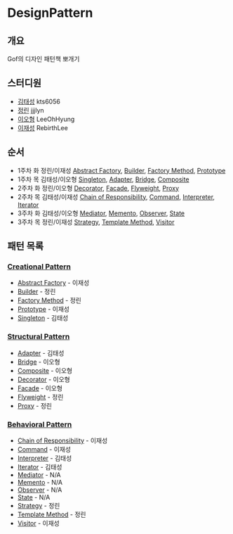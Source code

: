 # DesignPattern 
## 개요
Gof의 디자인 패턴책 뽀개기
## 스터디원
- [김태성](https://github.com/kts6056) kts6056
- [정린](https://github.com/jjjlyn) jjjlyn
- [이오형](https://github.com/LeeOhHyung) LeeOhHyung
- [이재성](https://github.com/RebirthLee) RebirthLee
## 순서
- 1주차 화 정린/이재성 [Abstract Factory](CreationalPattern/AbstractFactory), [Builder](CreationalPattern/Builder), [Factory Method](CreationalPattern/FactoryMethod), [Prototype](CreationalPattern/Prototype)
- 1주차 목 김태성/이오형 [Singleton](CreationalPattern/Singleton), [Adapter](StructuralPattern/Adapter), [Bridge](StructuralPattern/Bridge), [Composite](StructuralPattern/Composite)
- 2주차 화 정린/이오형 [Decorator](StructuralPattern/Decorator), [Facade](StructuralPattern/Facade), [Flyweight](StructuralPattern/Flyweight), [Proxy](StructuralPattern/Proxy)
- 2주차 목 김태성/이재성 [Chain of Responsibility](BehavioralPattern/ChainOfResponsibility), [Command](BehavioralPattern/Command), [Interpreter](BehavioralPattern/Interpreter), [Iterator](BehavioralPattern/Iterator)
- 3주차 화 김태성/이오형 [Mediator](BehavioralPattern/Mediator), [Memento](BehavioralPattern/Memento), [Observer](BehavioralPattern/Observer), [State](BehavioralPattern/State)
- 3주차 목 정린/이재성 [Strategy](BehavioralPattern/Strategy), [Template Method](BehavioralPattern/TemplateMethod), [Visitor](BehavioralPattern/Visitor)
## 패턴 목록
### [**Creational Pattern**](CreationalPattern)
- [Abstract Factory](CreationalPattern/AbstractFactory) - 이재성
- [Builder](CreationalPattern/Builder) - 정린
- [Factory Method](CreationalPattern/FactoryMethod) - 정린
- [Prototype](CreationalPattern/Prototype) - 이재성
- [Singleton](CreationalPattern/Singleton) - 김태성
### [**Structural Pattern**](StructuralPattern)
- [Adapter](StructuralPattern/Adapter) - 김태성
- [Bridge](StructuralPattern/Bridge) - 이오형
- [Composite](StructuralPattern/Composite) - 이오형
- [Decorator](StructuralPattern/Decorator) - 이오형
- [Facade](StructuralPattern/Facade) - 이오형
- [Flyweight](StructuralPattern/Flyweight) - 정린
- [Proxy](StructuralPattern/Proxy) - 정린
### [**Behavioral Pattern**](BehavioralPattern)
- [Chain of Responsibility](BehavioralPattern/ChainOfResponsibility) - 이재성
- [Command](BehavioralPattern/Command) - 이재성
- [Interpreter](BehavioralPattern/Interpreter) - 김태성
- [Iterator](BehavioralPattern/Iterator) - 김태성
- [Mediator](BehavioralPattern/Mediator) - N/A
- [Memento](BehavioralPattern/Memento) - N/A
- [Observer](BehavioralPattern/Observer) - N/A
- [State](BehavioralPattern/State) - N/A
- [Strategy](BehavioralPattern/Strategy) - 정린
- [Template Method](BehavioralPattern/TemplateMethod) - 정린
- [Visitor](BehavioralPattern/Visitor) - 이재성
